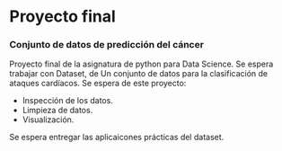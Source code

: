 # Proyecto final
### Conjunto de datos de predicción del cáncer  
Proyecto final de la asignatura de python para Data Science. Se espera trabajar con Dataset, de Un conjunto de datos para la clasificación de ataques cardíacos.
Se espera de este proyecto:
- Inspección de los datos.
- Limpieza de datos.
- Visualización.

Se espera entregar las aplicaicones prácticas del dataset.


